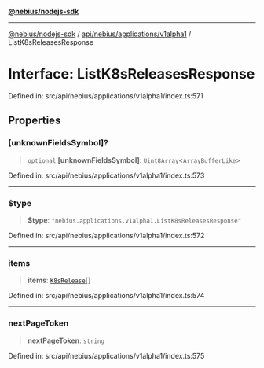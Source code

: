 [**@nebius/nodejs-sdk**](../../../../../README.md)

***

[@nebius/nodejs-sdk](../../../../../README.md) / [api/nebius/applications/v1alpha1](../README.md) / ListK8sReleasesResponse

# Interface: ListK8sReleasesResponse

Defined in: src/api/nebius/applications/v1alpha1/index.ts:571

## Properties

### \[unknownFieldsSymbol\]?

> `optional` **\[unknownFieldsSymbol\]**: `Uint8Array`\<`ArrayBufferLike`\>

Defined in: src/api/nebius/applications/v1alpha1/index.ts:573

***

### $type

> **$type**: `"nebius.applications.v1alpha1.ListK8sReleasesResponse"`

Defined in: src/api/nebius/applications/v1alpha1/index.ts:572

***

### items

> **items**: [`K8sRelease`](K8sRelease.md)[]

Defined in: src/api/nebius/applications/v1alpha1/index.ts:574

***

### nextPageToken

> **nextPageToken**: `string`

Defined in: src/api/nebius/applications/v1alpha1/index.ts:575
